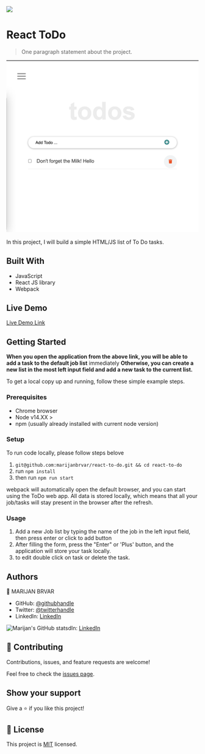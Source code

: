 ![](https://img.shields.io/badge/Microverse-blueviolet)

# React ToDo

> One paragraph statement about the project.

![screenshot](./app_screenshot.png)

In this project, I will build a simple HTML/JS list of To Do tasks.

## Built With

- JavaScript
- React JS library
- Webpack

## Live Demo

[Live Demo Link](https://marijanbrvar.github.io/react-to-d)

## Getting Started

**When you open the application from the above link, you will be able to add a task to the default job list** immediately
**Otherwise, you can create a new list in the most left input field and add a new task to the current list.**


To get a local copy up and running, follow these simple example steps.

### Prerequisites
- Chrome browser
- Node v14.XX >
- npm (usually already installed with current node version)

### Setup
To run code locally, please follow steps belove
1. `git@github.com:marijanbrvar/react-to-do.git && cd react-to-do`
2. run `npm install`
3. then run `npm run start`

webpack will automatically open the default browser, and you can start using the ToDo web app. All data is stored locally, which means that all your job/tasks will stay present in the browser after the refresh.
### Usage
1. Add a new Job list by typing the name of the job in the left input field, then press enter or click to add button
2. After filling the form, press the "Enter" or 'Plus' button, and the application will store your task locally.
3. to edit double click on task or delete the task.


## Authors

👤 MARIJAN BRVAR

- GitHub: [@githubhandle](https://github.com/marijanbrvar)
- Twitter: [@twitterhandle](https://twitter.com/marijanbrvar)
- LinkedIn: [LinkedIn](https://linkedin.com/in/marijanbrvar)

![Marijan's GitHub stats](https://github-readme-stats.vercel.app/api?username=marijanbrvar&count_private=true&theme=dark&show_icons=true)dIn: [LinkedIn](https://linkedin.com/in/linkedinhandle)

## 🤝 Contributing

Contributions, issues, and feature requests are welcome!

Feel free to check the [issues page](../../issues/).

## Show your support

Give a ⭐️ if you like this project!

## 📝 License

This project is [MIT](./MIT.md) licensed.
